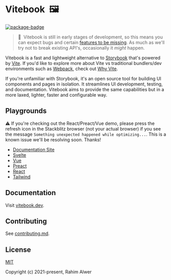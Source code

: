 # Vitebook&nbsp;&nbsp;🖼️

[![package-badge]][package]

> 🚨&nbsp;&nbsp;Vitebook is still in early stages of development, so this means you can expect bugs
> and certain [features to be missing](#missing-features). As much as we'll try not to break
> existing API's, occasionally it _might_ happen.

Vitebook is a fast and lightweight alternative to [Storybook][storybook] that's
powered by [Vite][vite]. If you'd like to explore more about Vite vs traditional bundlers/dev
environments such as [Webpack][webpack], check out [Why Vite][vite-why].

If you're unfamiliar with Storybook, it's an open source tool for building UI components and
pages in isolation. It streamlines UI development, testing, and documentation. Vitebook aims
to provide the same capabilities but in a more laxed, lighter, faster and configurable way.

## Playgrounds

⚠️ If you're checking out the React/Preact/Vue demo, please press the refresh icon in the Stackblitz
browser (not your actual browser) if you see the message
`Something unexpected happened while optimizing...`. This is a known issue we'll be resolving soon.
Thanks!

- [Documentation Site](https://stackblitz.com/github/vitebook/vitebook/tree/main/docs)
- [Svelte](https://stackblitz.com/github/vitebook/vitebook/tree/main/examples/svelte)
- [Vue](https://stackblitz.com/github/vitebook/vitebook/tree/main/examples/vue)
- [Preact](https://stackblitz.com/github/vitebook/vitebook/tree/main/examples/preact)
- [React](https://stackblitz.com/github/vitebook/vitebook/tree/main/examples/react)
- [Tailwind](https://stackblitz.com/github/vitebook/vitebook/tree/main/examples/tailwind)

## Documentation

Visit [vitebook.dev][vitebook].

## Contributing

See [contributing.md](./.github/contributing.md).

## License

[MIT](./LICENSE)

Copyright (c) 2021-present, Rahim Alwer

[package]: https://www.npmjs.com/package/@vitebook/core
[package-badge]: https://img.shields.io/npm/v/@vitebook/core?style=flat-square
[storybook]: https://storybook.js.org
[webpack]: https://webpack.js.org
[vite]: https://vitejs.dev
[vite-why]: https://vitejs.dev/guide/why.html
[vitebook]: https://vitebook.dev
[vitebook-install]: https://vitebook.dev/introduction/installation.html
